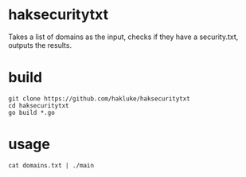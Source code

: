 # haksecuritytxt
Takes a list of domains as the input, checks if they have a security.txt, outputs the results.

# build
```
git clone https://github.com/hakluke/haksecuritytxt
cd haksecuritytxt
go build *.go
```

# usage
```
cat domains.txt | ./main
```
